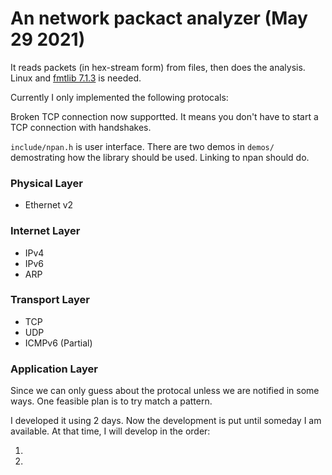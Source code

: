 # An network packact analyzer (May 29 2021)

It reads packets (in hex-stream form) from files, then does the analysis. Linux and [fmtlib 7.1.3](https://fmt.dev/latest/index.html) is needed.

Currently I only implemented the following protocals:

Broken TCP connection now supportted. It means you don't have to start a TCP connection with handshakes.

`include/npan.h` is user interface. There are two demos in `demos/` demostrating how the library should be used. Linking to npan should do.

### Physical Layer

* Ethernet v2

### Internet Layer

* IPv4
* IPv6
* ARP

### Transport Layer

* TCP
* UDP
* ICMPv6 (Partial)

### Application Layer

Since we can only guess about the protocal unless we are notified in some ways. One feasible plan is to try match a pattern.

I developed it using 2 days. Now the development is put until someday I am available. At that time, I will develop in the order:

1. 
2. 
